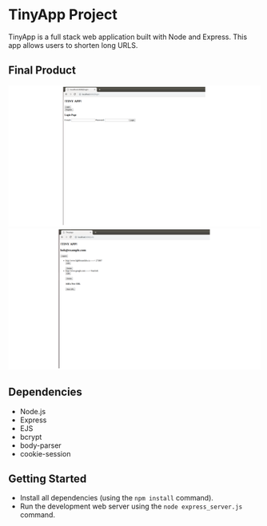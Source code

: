 # TinyApp Project

TinyApp is a full stack web application built with Node and Express.
This app allows users to shorten long URLS.

## Final Product

![screenshot of login page](https://github.com/frann-y/tinyApp/blob/master/docs/login-page.png?raw=true)
![screenshot of URLS](https://github.com/frann-y/tinyApp/blob/master/docs/urls-page.png?raw=true)

## Dependencies

- Node.js
- Express
- EJS
- bcrypt
- body-parser
- cookie-session

## Getting Started

- Install all dependencies (using the `npm install` command).
- Run the development web server using the `node express_server.js` command.
